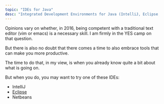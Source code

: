 ```yaml
---
topic: "IDEs for Java"
desc: "Integrated Development Environments for Java (IntelliJ, Eclipse, Netbeans, etc.)"
---
```


Opinions vary on whether, in 2016, being competent with a traditional text editor (vim or emacs) is a necessary skill.
I am firmly in the YES camp on that question.

But there is also no doubt that there comes a time to also embrace tools that can make you more productive.

The time to do that, in my view, is when you already know quite a bit about what is going on.

But when you do, you may want to try one of these IDEs:

* IntelliJ
* [Eclipse](//topics/eclipse)
* Netbeans
